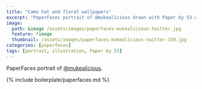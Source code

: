 ```yaml
---
title: "Camo hat and floral wallpapers"
excerpt: "PaperFaces portrait of @mukealicious drawn with Paper by 53 on an iPad."
image: 
  path: &image /assets/images/paperfaces-mukealicious-twitter.jpg 
  feature: *image
  thumbnail: /assets/images/paperfaces-mukealicious-twitter-150.jpg
categories: [paperfaces]
tags: [portrait, illustration, Paper by 53]
---
```


PaperFaces portrait of [@mukealicious](https://twitter.com/mukealicious).

{% include boilerplate/paperfaces.md %}
